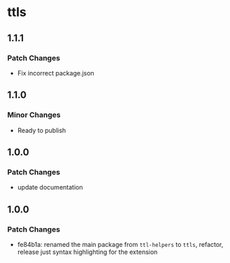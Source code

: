 # ttls

## 1.1.1

### Patch Changes

- Fix incorrect package.json

## 1.1.0

### Minor Changes

- Ready to publish

## 1.0.0

### Patch Changes

- update documentation

## 1.0.0

### Patch Changes

- fe84b1a: renamed the main package from `ttl-helpers` to `ttls`, refactor, release just syntax highlighting for the extension
